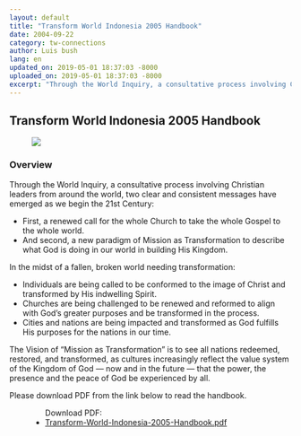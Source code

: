 ```yaml
---
layout: default
title: "Transform World Indonesia 2005 Handbook"
date: 2004-09-22
category: tw-connections
author: Luis bush
lang: en
updated_on: 2019-05-01 18:37:03 -8000
uploaded_on: 2019-05-01 18:37:03 -8000
excerpt: "Through the World Inquiry, a consultative process involving Christian leaders from around the world, two clear and consistent messages have emerged as we begin the 21st Century: First, a renewed call for the whole Church to take the whole Gospel to the whole world. And second, a new paradigm of Mission as Transformation to describe what God is doing in our world in building His Kingdom. In the midst of a fallen, broken world needing transformation:"
---
```

<article class="document-container" data-publication-date="{{page.date}}" data-uploaded-on="{{page.uploaded_on}}" data-updated-on="{{page.updated_on}}" data-category="{{page.category}}">
<h1>Transform World Indonesia 2005 Handbook</h1>

<figure class="pic-left" style="width: 80%; min-width: 300px; max-width: 450px; margin-right: 2em;">
  <img src="{{ site.baseurl }}/assets/images/2004-09-22/Transform-World-Indonesia-2005-Handbook-cover.png">
</figure>

<h3>Overview</h3>

<p>Through the World Inquiry, a consultative process involving Christian leaders from around the world, two clear and consistent messages have emerged as we begin the 21st Century:</p>
<ul>
  <li>First, a renewed call for the whole Church to take the whole Gospel to the whole world.</li>
  <li>And second, a new paradigm of Mission as Transformation to describe what God is doing in our world in building His Kingdom.</li>
</ul>

<p>In the midst of a fallen, broken world needing transformation:</p>
<ul>
  <li>Individuals are being called to be conformed to the image of Christ and transformed by His indwelling Spirit.</li>
  <li>Churches are being challenged to be renewed and reformed to align with God’s greater purposes and be transformed in the process.</li>
  <li>Cities and nations are being impacted and transformed as God fulfills His purposes for the nations in our time.</li>
</ul>

<p>The Vision of “Mission as Transformation” is to see all nations redeemed, restored, and transformed, as cultures increasingly reflect the value system of the Kingdom of God — now and in the future — that the power, the presence and the peace of God be experienced by all.</p>

<p>Please download PDF from the link below to read the handbook.</p>



<figure class="resource-links">
  <ul>Download PDF:
    <li><a href="{{ site.baseurl }}/assets/pdf/2004-09-22/Transform-World-Indonesia-2005-Handbook.pdf">Transform-World-Indonesia-2005-Handbook.pdf</a></li>
  </ul>
</figure>
</article>
